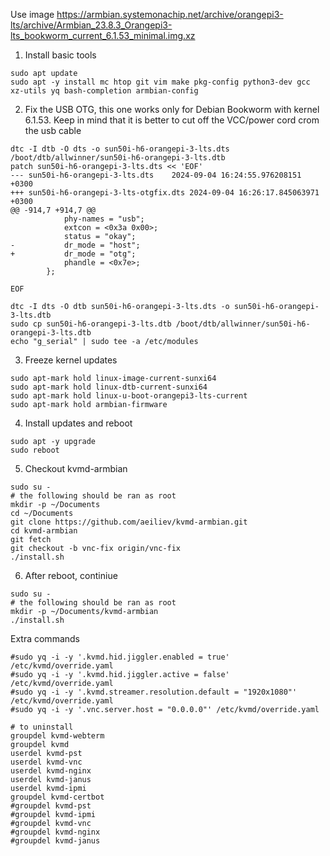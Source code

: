 Use image https://armbian.systemonachip.net/archive/orangepi3-lts/archive/Armbian_23.8.3_Orangepi3-lts_bookworm_current_6.1.53_minimal.img.xz

1. Install basic tools
```
sudo apt update
sudo apt -y install mc htop git vim make pkg-config python3-dev gcc xz-utils yq bash-completion armbian-config
```
2. Fix the USB OTG, this one works only for Debian Bookworm with kernel 6.1.53. Keep in mind that it is better to cut off the VCC/power cord crom the usb cable
```
dtc -I dtb -O dts -o sun50i-h6-orangepi-3-lts.dts /boot/dtb/allwinner/sun50i-h6-orangepi-3-lts.dtb
patch sun50i-h6-orangepi-3-lts.dts << 'EOF'
--- sun50i-h6-orangepi-3-lts.dts	2024-09-04 16:24:55.976208151 +0300
+++ sun50i-h6-orangepi-3-lts-otgfix.dts	2024-09-04 16:26:17.845063971 +0300
@@ -914,7 +914,7 @@
 			phy-names = "usb";
 			extcon = <0x3a 0x00>;
 			status = "okay";
-			dr_mode = "host";
+			dr_mode = "otg";
 			phandle = <0x7e>;
 		};
 
EOF

dtc -I dts -O dtb sun50i-h6-orangepi-3-lts.dts -o sun50i-h6-orangepi-3-lts.dtb
sudo cp sun50i-h6-orangepi-3-lts.dtb /boot/dtb/allwinner/sun50i-h6-orangepi-3-lts.dtb
echo "g_serial" | sudo tee -a /etc/modules
```
3. Freeze kernel updates
```
sudo apt-mark hold linux-image-current-sunxi64
sudo apt-mark hold linux-dtb-current-sunxi64
sudo apt-mark hold linux-u-boot-orangepi3-lts-current
sudo apt-mark hold armbian-firmware
```
4. Install updates and reboot
```
sudo apt -y upgrade
sudo reboot
```
5. Checkout kvmd-armbian
```
sudo su -
# the following should be ran as root
mkdir -p ~/Documents
cd ~/Documents
git clone https://github.com/aeiliev/kvmd-armbian.git
cd kvmd-armbian
git fetch
git checkout -b vnc-fix origin/vnc-fix
./install.sh
```
6. After reboot, continiue
```
sudo su -
# the following should be ran as root
mkdir -p ~/Documents/kvmd-armbian
./install.sh
```

Extra commands
```
#sudo yq -i -y '.kvmd.hid.jiggler.enabled = true' /etc/kvmd/override.yaml
#sudo yq -i -y '.kvmd.hid.jiggler.active = false' /etc/kvmd/override.yaml
#sudo yq -i -y '.kvmd.streamer.resolution.default = "1920x1080"' /etc/kvmd/override.yaml
#sudo yq -i -y '.vnc.server.host = "0.0.0.0"' /etc/kvmd/override.yaml

# to uninstall
groupdel kvmd-webterm
groupdel kvmd
userdel kvmd-pst
userdel kvmd-vnc
userdel kvmd-nginx
userdel kvmd-janus
userdel kvmd-ipmi
groupdel kvmd-certbot
#groupdel kvmd-pst
#groupdel kvmd-ipmi
#groupdel kvmd-vnc
#groupdel kvmd-nginx
#groupdel kvmd-janus
```





